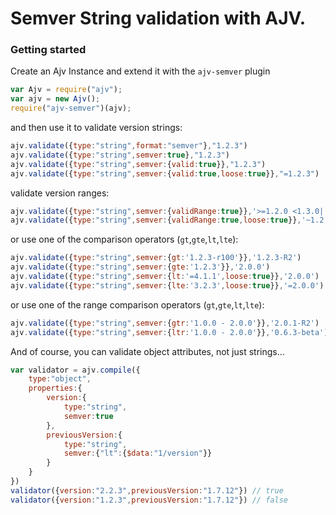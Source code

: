 # Semver String validation with AJV.

### Getting started

Create an Ajv Instance and extend it with the `ajv-semver` plugin

```JavaScript
var Ajv = require("ajv");
var ajv = new Ajv();
require("ajv-semver")(ajv);
```

and then use it to validate version strings:

```JavaScript
ajv.validate({type:"string",format:"semver"},"1.2.3")
ajv.validate({type:"string",semver:true},"1.2.3")
ajv.validate({type:"string",semver:{valid:true}},"1.2.3")
ajv.validate({type:"string",semver:{valid:true,loose:true}},"=1.2.3")
```

validate version ranges:

```JavaScript
ajv.validate({type:"string",semver:{validRange:true}},'>=1.2.0 <1.3.0||>=2.0.0 <3.0.0')
ajv.validate({type:"string",semver:{validRange:true,loose:true}},'~1.2.3beta')
```

or use one of the comparison operators (`gt`,`gte`,`lt`,`lte`):

```JavaScript
ajv.validate({type:"string",semver:{gt:'1.2.3-r100'}},'1.2.3-R2')
ajv.validate({type:"string",semver:{gte:'1.2.3'}},'2.0.0')
ajv.validate({type:"string",semver:{lt:'=4.1.1',loose:true}},'2.0.0')
ajv.validate({type:"string",semver:{lte:'3.2.3',loose:true}},'=2.0.0')
```

or use one of the range comparison operators (`gt`,`gte`,`lt`,`lte`):

```JavaScript
ajv.validate({type:"string",semver:{gtr:'1.0.0 - 2.0.0'}},'2.0.1-R2')
ajv.validate({type:"string",semver:{ltr:'1.0.0 - 2.0.0'}},'0.6.3-beta')
```

And of course, you can validate object attributes, not just strings...

```JavaScript
var validator = ajv.compile({
	type:"object",
	properties:{
		version:{
			type:"string",
			semver:true
		},
		previousVersion:{
			type:"string",
			semver:{"lt":{$data:"1/version"}}
		}
	}
}) 
validator({version:"2.2.3",previousVersion:"1.7.12"}) // true
validator({version:"1.2.3",previousVersion:"1.7.12"}) // false
```

